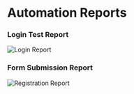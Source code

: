 # Automation Reports

### Login Test Report
![Login Report](screenshots/login_page_report.png)

### Form Submission Report
![Registration Report](screenshots/User_Reg_report.png)
